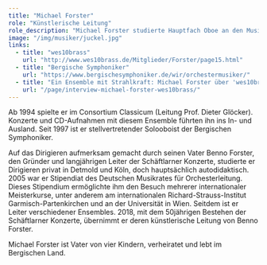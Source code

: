 ```yaml
---
title: "Michael Forster"
role: "Künstlerische Leitung"
role_description: "Michael Forster studierte Hauptfach Oboe an den Musikhochschulen von München (Prof. Hagen Wangenheim) und Detmold (Prof. Gernot Schmalfuß). Er war Stipendiat für Kammermusik der Villa Musica Mainz und gewann mit seinem Holzbläsertrio den von den Hochschulen Detmold und Weimar ausgerichteten internationalen Preis für Neue Musik 1993."
image: "/img/musiker/juckel.jpg"
links:
  - title: "wes10brass"
    url: "http://www.wes10brass.de/Mitglieder/Forster/page15.html"
  - title: "Bergische Symphoniker"
    url: "https://www.bergischesymphoniker.de/wir/orchestermusiker/"
  - title: "Ein Ensemble mit Strahlkraft: Michael Forster über 'wes10brass' bei den Schäftlarner Konzerten"
    url: "/page/interview-michael-forster-wes10brass/"
---
```


Ab 1994 spielte er im Consortium Classicum (Leitung Prof. Dieter Glöcker). Konzerte und CD-Aufnahmen mit diesem Ensemble führten ihn ins In- und Ausland. Seit 1997 ist er stellvertretender Solooboist der Bergischen Symphoniker.

Auf das Dirigieren aufmerksam gemacht durch seinen Vater Benno Forster, den Gründer und langjährigen Leiter der Schäftlarner Konzerte, studierte er Dirigieren privat in Detmold und Köln, doch hauptsächlich autodidaktisch. 2005 war er Stipendiat des Deutschen Musikrates für Orchesterleitung. Dieses Stipendium ermöglichte ihm den Besuch mehrerer internationaler Meisterkurse, unter anderem am internationalen Richard-Strauss-Institut Garmisch-Partenkirchen und an der Universität in Wien. Seitdem ist er Leiter verschiedener Ensembles. 2018, mit dem 50jährigen Bestehen der Schäftlarner Konzerte, übernimmt er deren künstlerische Leitung von Benno Forster.

Michael Forster ist Vater von vier Kindern, verheiratet und lebt im Bergischen Land.